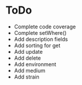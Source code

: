 ToDo
=====

* Complete code coverage
* Complete setWhere()
* Add description fields
* Add sorting for get
* Add update
* Add delete
* Add environment
* Add medium
* Add strain
